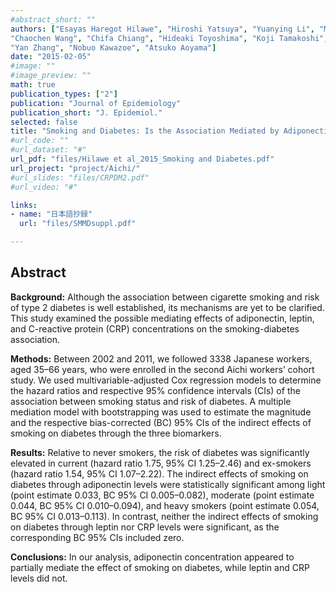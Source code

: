 ```yaml
---
#abstract_short: ""
authors: ["Esayas Haregot Hilawe", "Hiroshi Yatsuya", "Yuanying Li", "Mayu Uemura",
"Chaochen Wang", "Chifa Chiang", "Hideaki Toyoshima", "Koji Tamakoshi",
"Yan Zhang", "Nobuo Kawazoe", "Atsuko Aoyama"]
date: "2015-02-05"
#image: ""
#image_preview: ""
math: true
publication_types: ["2"]
publication: "Journal of Epidemiology"
publication_short: "J. Epidemiol."
selected: false
title: "Smoking and Diabetes: Is the Association Mediated by Adiponectin, Leptin, or C-reactive Protein?"
#url_code: ""
#url_dataset: "#"
url_pdf: "files/Hilawe et al_2015_Smoking and Diabetes.pdf"
url_project: "project/Aichi/"
#url_slides: "files/CRPDM2.pdf"
#url_video: "#"

links:
- name: "日本語抄録"
  url: "files/SMMDsuppl.pdf"

---
```


## Abstract

**Background:** Although the association between cigarette smoking and risk of type 2 diabetes is well established, its mechanisms are yet to be clarified. This study examined the possible mediating effects of adiponectin, leptin, and C-reactive protein (CRP) concentrations on the smoking-diabetes association.

**Methods:** Between 2002 and 2011, we followed 3338 Japanese workers, aged 35–66 years, who were enrolled in the second Aichi workers’ cohort study. We used multivariable-adjusted Cox regression models to determine the hazard ratios and respective 95% confidence intervals (CIs) of the association between smoking status and risk of diabetes. A multiple mediation model with bootstrapping was used to estimate the magnitude and the respective bias-corrected (BC) 95% CIs of the indirect effects of smoking on diabetes through the three biomarkers.

**Results:** Relative to never smokers, the risk of diabetes was significantly elevated in current (hazard ratio 1.75, 95% CI 1.25–2.46) and ex-smokers (hazard ratio 1.54, 95% CI 1.07–2.22). The indirect effects of smoking on diabetes through adiponectin levels were statistically significant among light (point estimate 0.033, BC 95% CI 0.005–0.082), moderate (point estimate 0.044, BC 95% CI 0.010–0.094), and heavy smokers (point estimate 0.054, BC 95% CI 0.013–0.113). In contrast, neither the indirect effects of smoking on diabetes through leptin nor CRP levels were significant, as the corresponding BC 95% CIs included zero.

**Conclusions:** In our analysis, adiponectin concentration appeared to partially mediate the effect of smoking on diabetes, while leptin and CRP levels did not.
